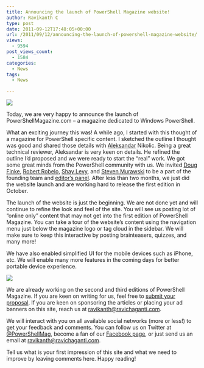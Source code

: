```yaml
---
title: Announcing the launch of PowerShell Magazine website!
author: Ravikanth C
type: post
date: 2011-09-12T17:48:05+00:00
url: /2011/09/12/announcing-the-launch-of-powershell-magazine-website/
views:
  - 9594
post_views_count:
  - 1584
categories:
  - News
tags:
  - News

---
```

![](/images/launch.jpg)

Today, we are very happy to announce the launch of PowerShellMagazine.com – a magazine dedicated to Windows PowerShell.

What an exciting journey this was! A while ago, I started with this thought of a magazine for PowerShell specific content. I sketched the outline I thought was good and shared those details with [Aleksandar][1] Nikolic. Being a great technical reviewer, Aleksandar is very keen on details. He refined the outline I’d proposed and we were ready to start the “real” work. We got some great minds from the PowerShell community with us. We invited [Doug Finke][2], [Robert Robelo][3], [Shay Levy][4], and [Steven Murawski][5] to be a part of the founding team and [editor’s panel][6]. After less than two months, we just did the website launch and are working hard to release the first edition in October.

The launch of the website is just the beginning. We are not done yet and will continue to refine the look and feel of the site. You will see us posting lot of “online only” content that may not get into the first edition of PowerShell Magazine. You can take a tour of the website&#8217;s content using the navigation menu just below the magazine logo or tag cloud in the sidebar. We will make sure to keep this interactive by posting brainteasers, quizzes, and many more!

We have also enabled simplified UI for the mobile devices such as iPhone, etc. We will enable many more features in the coming days for better portable device experience.

![](/images/iphone.png)


We are already working on the second and third editions of PowerShell Magazine. If you are keen on writing for us, feel free to [submit your proposal][7]. If you are keen on sponsoring the articles or placing your ad banners on this site, reach us at ravikanth@ravichaganti.com.

We will interact with you on all available social networks (more or less!) to get your feedback and comments. You can follow us on Twitter at [@PowerShellMag][8], become a fan of our [Facebook page][9], or just send us an email at ravikanth@ravichaganti.com.

Tell us what is your first impression of this site and what we need to improve by leaving comments here. Happy reading!

[1]: http://twitter.com/alexandair
[2]: http://twitter.com/dfinke
[3]: http://twitter.com/leveitan
[4]: http://twitter.com/shaylevy
[5]: http://twitter.com/StevenMurawski
[6]: http://powershellmagazine.com/about/
[7]: http://powershellmagazine.com/write-for-us/
[8]: http://twitter.com/PowerShellMag
[9]: http://www.facebook.com/powershellmagazine